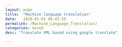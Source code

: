 ```yaml
---
layout: page
title:  "Machine language translation"
date:   2018-01-01 08:43:59
permalink: /Machine_Language_Translation/
categories: mixed
desc: "Translate XML based using google translate"

---
```

